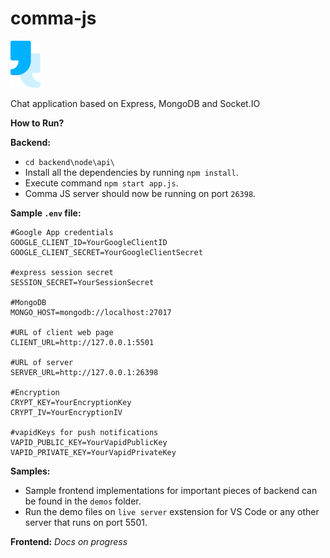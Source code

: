 # comma-js
![Comma JS Logo](/branding-assets/logo.png)

Chat application based on Express, MongoDB and Socket.IO

**How to Run?**

**Backend:**
* `cd backend\node\api\`
* Install all the dependencies by running `npm install`.
* Execute command `npm start app.js`.
* Comma JS server should now be running on port `26398`.

**Sample `.env` file:**

```
#Google App credentials
GOOGLE_CLIENT_ID=YourGoogleClientID
GOOGLE_CLIENT_SECRET=YourGoogleClientSecret

#express session secret
SESSION_SECRET=YourSessionSecret

#MongoDB
MONGO_HOST=mongodb://localhost:27017

#URL of client web page
CLIENT_URL=http://127.0.0.1:5501

#URL of server
SERVER_URL=http://127.0.0.1:26398

#Encryption
CRYPT_KEY=YourEncryptionKey
CRYPT_IV=YourEncryptionIV

#vapidKeys for push notifications
VAPID_PUBLIC_KEY=YourVapidPublicKey
VAPID_PRIVATE_KEY=YourVapidPrivateKey
```

**Samples:**
* Sample frontend implementations for important pieces of backend can be found in the `demos` folder.
* Run the demo files on `live server` exstension for VS Code or any other server that runs on port 5501.

**Frontend:**
*Docs on progress*
